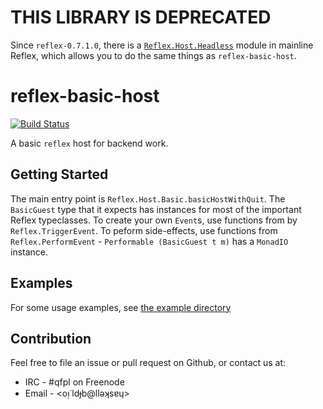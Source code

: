 # THIS LIBRARY IS DEPRECATED

Since `reflex-0.7.1.0`, there is a
[`Reflex.Host.Headless`](https://hackage.haskell.org/package/reflex-0.7.1.0/docs/Reflex-Host-Headless.html)
module in mainline Reflex, which allows you to do the same things as
`reflex-basic-host`.

# reflex-basic-host

[![Build Status](https://travis-ci.org/qfpl/reflex-basic-host.svg?branch=master)](https://travis-ci.org/qfpl/reflex-basic-host)

A basic `reflex` host for backend work.

## Getting Started

The main entry point is `Reflex.Host.Basic.basicHostWithQuit`. The
`BasicGuest` type that it expects has instances for most of the
important Reflex typeclasses. To create your own `Event`s, use
functions from by `Reflex.TriggerEvent`. To peform side-effects, use
functions from `Reflex.PerformEvent` - `Performable (BasicGuest t m)`
has a `MonadIO` instance.

## Examples

For some usage examples, see [the example
directory](https://github.com/qfpl/reflex-basic-host/tree/master/example)

## Contribution

Feel free to file an issue or pull request on Github, or contact us at:

* IRC - #qfpl on Freenode
* Email - <oᴉ˙ldɟb@llǝʞsɐɥ>

